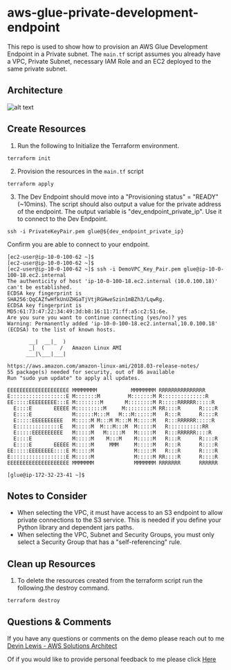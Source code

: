 # aws-glue-private-development-endpoint

This repo is used to show how to provision an AWS Glue Development Endpoint in a Private subnet.  The `main.tf` script assumes you already have a VPC, Private Subnet, necessary IAM Role and an EC2 deployed to the same private subnet.  
## Architecture
![alt text](https://github.com/gravelgrinder/aws-vpc-tgw-demo/blob/main/architecture-diagram.png?raw=true)


## Create Resources
1. Run the following to Initialize the Terraform environment.

```
terraform init
```

2. Provision the resources in the `main.tf` script

```
terraform apply
```

3. The Dev Endpoint should move into a "Provisioning status" = "READY" (~10mins). The script should also output a value for the private address of the endpoint. The output variable is "dev_endpoint_private_ip".   Use it to connect to the Dev Endpoint.

```
ssh -i PrivateKeyPair.pem glue@${dev_endpoint_private_ip}
```

Confirm you are able to connect to your endpoint.

```
[ec2-user@ip-10-0-100-62 ~]$ 
[ec2-user@ip-10-0-100-62 ~]$ 
[ec2-user@ip-10-0-100-62 ~]$ ssh -i DemoVPC_Key_Pair.pem glue@ip-10-0-100-18.ec2.internal
The authenticity of host 'ip-10-0-100-18.ec2.internal (10.0.100.18)' can't be established.
ECDSA key fingerprint is SHA256:QqCAZfwHfkUnUZHGaTjVtjRGHweSzin1mBZh3/LqwRg.
ECDSA key fingerprint is MD5:61:73:47:22:34:49:3d:b8:16:11:71:ff:a5:c2:51:6e.
Are you sure you want to continue connecting (yes/no)? yes
Warning: Permanently added 'ip-10-0-100-18.ec2.internal,10.0.100.18' (ECDSA) to the list of known hosts.

       __|  __|_  )
       _|  (     /   Amazon Linux AMI
      ___|\___|___|

https://aws.amazon.com/amazon-linux-ami/2018.03-release-notes/
55 package(s) needed for security, out of 86 available
Run "sudo yum update" to apply all updates.
                                                                    
EEEEEEEEEEEEEEEEEEEE MMMMMMMM           MMMMMMMM RRRRRRRRRRRRRRR    
E::::::::::::::::::E M:::::::M         M:::::::M R::::::::::::::R   
EE:::::EEEEEEEEE:::E M::::::::M       M::::::::M R:::::RRRRRR:::::R 
  E::::E       EEEEE M:::::::::M     M:::::::::M RR::::R      R::::R
  E::::E             M::::::M:::M   M:::M::::::M   R:::R      R::::R
  E:::::EEEEEEEEEE   M:::::M M:::M M:::M M:::::M   R:::RRRRRR:::::R 
  E::::::::::::::E   M:::::M  M:::M:::M  M:::::M   R:::::::::::RR   
  E:::::EEEEEEEEEE   M:::::M   M:::::M   M:::::M   R:::RRRRRR::::R  
  E::::E             M:::::M    M:::M    M:::::M   R:::R      R::::R
  E::::E       EEEEE M:::::M     MMM     M:::::M   R:::R      R::::R
EE:::::EEEEEEEE::::E M:::::M             M:::::M   R:::R      R::::R
E::::::::::::::::::E M:::::M             M:::::M RR::::R      R::::R
EEEEEEEEEEEEEEEEEEEE MMMMMMM             MMMMMMM RRRRRRR      RRRRRR
                                                                    
[glue@ip-172-32-23-41 ~]$ 
```

## Notes to Consider
* When selecting the VPC, it must have access to an S3 endpoint to allow private connections to the S3 service.  This is needed if you define your Python library and dependent jars paths.
* When selecting the VPC, Subnet and Security Groups, you must only select a Security Group that has a "self-referencing" rule.

## Clean up Resources
1. To delete the resources created from the terraform script run the following.the destroy command.
```
terraform destroy
```

## Questions & Comments
If you have any questions or comments on the demo please reach out to me [Devin Lewis - AWS Solutions Architect](mailto:lwdvin@amazon.com?subject=AWS%2FTerraform%20FMS%20Create%20Application%20List%20%28aws-terraform-fms-put-apps-list%29)

Of if you would like to provide personal feedback to me please click [Here](https://feedback.aws.amazon.com/?ea=lwdvin&fn=Devin&ln=Lewis)

